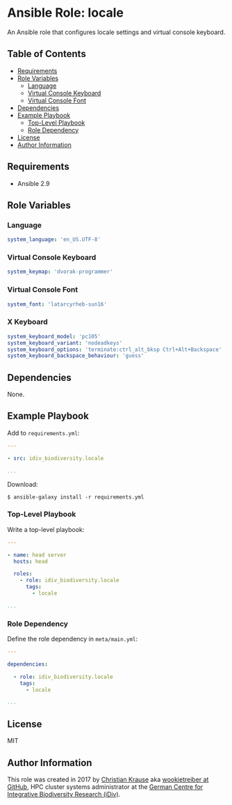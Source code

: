 Ansible Role: locale
====================

An Ansible role that configures locale settings and virtual console keyboard.


Table of Contents
-----------------

<!-- toc -->

- [Requirements](#requirements)
- [Role Variables](#role-variables)
  * [Language](#language)
  * [Virtual Console Keyboard](#virtual-console-keyboard)
  * [Virtual Console Font](#virtual-console-font)
- [Dependencies](#dependencies)
- [Example Playbook](#example-playbook)
  * [Top-Level Playbook](#top-level-playbook)
  * [Role Dependency](#role-dependency)
- [License](#license)
- [Author Information](#author-information)

<!-- tocstop -->


Requirements
------------

- Ansible 2.9


Role Variables
--------------

### Language

```yml
system_language: 'en_US.UTF-8'
```

### Virtual Console Keyboard

```yml
system_keymap: 'dvorak-programmer'
```

### Virtual Console Font

```yml
system_font: 'latarcyrheb-sun16'
```

### X Keyboard

```yml
system_keyboard_model: 'pc105'
system_keyboard_variant: 'nodeadkeys'
system_keyboard_options: 'terminate:ctrl_alt_bksp Ctrl+Alt+Backspace'
system_keyboard_backspace_behaviour: 'guess'
```


Dependencies
------------

None.


Example Playbook
----------------

Add to `requirements.yml`:

```yml
---

- src: idiv_biodiversity.locale

...
```

Download:

```console
$ ansible-galaxy install -r requirements.yml
```

### Top-Level Playbook

Write a top-level playbook:

```yml
---

- name: head server
  hosts: head

  roles:
    - role: idiv_biodiversity.locale
      tags:
        - locale

...
```

### Role Dependency

Define the role dependency in `meta/main.yml`:

```yml
---

dependencies:

  - role: idiv_biodiversity.locale
    tags:
      - locale

...
```


License
-------

MIT


Author Information
------------------

This role was created in 2017 by [Christian Krause][author] aka [wookietreiber
at GitHub][wookietreiber], HPC cluster systems administrator at the [German
Centre for Integrative Biodiversity Research (iDiv)][idiv].


[author]: https://www.idiv.de/en/groups_and_people/employees/details/61.html
[idiv]: https://www.idiv.de/
[wookietreiber]: https://github.com/wookietreiber
